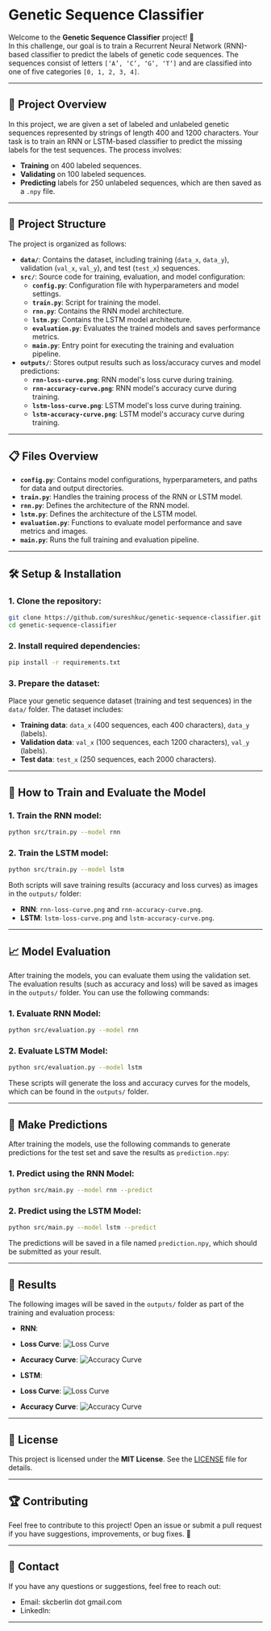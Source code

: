 # Genetic Sequence Classifier

Welcome to the **Genetic Sequence Classifier** project! 🎉  
In this challenge, our goal is to train a Recurrent Neural Network (RNN)-based classifier to predict the labels of genetic code sequences. The sequences consist of letters `[‘A’, ‘C’, ‘G’, ‘T’]` and are classified into one of five categories `[0, 1, 2, 3, 4]`.

---

## 🚀 Project Overview

In this project, we are given a set of labeled and unlabeled genetic sequences represented by strings of length 400 and 1200 characters. Your task is to train an RNN or LSTM-based classifier to predict the missing labels for the test sequences. The process involves:
- **Training** on 400 labeled sequences.
- **Validating** on 100 labeled sequences.
- **Predicting** labels for 250 unlabeled sequences, which are then saved as a `.npy` file.

---

## 📂 Project Structure

The project is organized as follows:

- **`data/`**: Contains the dataset, including training (`data_x`, `data_y`), validation (`val_x`, `val_y`), and test (`test_x`) sequences.
- **`src/`**: Source code for training, evaluation, and model configuration:
    - **`config.py`**: Configuration file with hyperparameters and model settings.
    - **`train.py`**: Script for training the model.
    - **`rnn.py`**: Contains the RNN model architecture.
    - **`lstm.py`**: Contains the LSTM model architecture.
    - **`evaluation.py`**: Evaluates the trained models and saves performance metrics.
    - **`main.py`**: Entry point for executing the training and evaluation pipeline.
- **`outputs/`**: Stores output results such as loss/accuracy curves and model predictions:
    - **`rnn-loss-curve.png`**: RNN model's loss curve during training.
    - **`rnn-accuracy-curve.png`**: RNN model's accuracy curve during training.
    - **`lstm-loss-curve.png`**: LSTM model's loss curve during training.
    - **`lstm-accuracy-curve.png`**: LSTM model's accuracy curve during training.

---

## 📋 Files Overview

- **`config.py`**: Contains model configurations, hyperparameters, and paths for data and output directories.
- **`train.py`**: Handles the training process of the RNN or LSTM model.
- **`rnn.py`**: Defines the architecture of the RNN model.
- **`lstm.py`**: Defines the architecture of the LSTM model.
- **`evaluation.py`**: Functions to evaluate model performance and save metrics and images.
- **`main.py`**: Runs the full training and evaluation pipeline.

---

## 🛠 Setup & Installation

### 1. Clone the repository:

```bash
git clone https://github.com/sureshkuc/genetic-sequence-classifier.git
cd genetic-sequence-classifier
```

### 2. Install required dependencies:

```bash
pip install -r requirements.txt
```

### 3. Prepare the dataset:

Place your genetic sequence dataset (training and test sequences) in the `data/` folder. The dataset includes:
- **Training data**: `data_x` (400 sequences, each 400 characters), `data_y` (labels).
- **Validation data**: `val_x` (100 sequences, each 1200 characters), `val_y` (labels).
- **Test data**: `test_x` (250 sequences, each 2000 characters).

---

## 🚀 How to Train and Evaluate the Model

### 1. Train the RNN model:

```bash
python src/train.py --model rnn
```

### 2. Train the LSTM model:

```bash
python src/train.py --model lstm
```

Both scripts will save training results (accuracy and loss curves) as images in the `outputs/` folder:
- **RNN**: `rnn-loss-curve.png` and `rnn-accuracy-curve.png`.
- **LSTM**: `lstm-loss-curve.png` and `lstm-accuracy-curve.png`.

---

## 📈 Model Evaluation

After training the models, you can evaluate them using the validation set. The evaluation results (such as accuracy and loss) will be saved as images in the `outputs/` folder. You can use the following commands:

### 1. Evaluate RNN Model:

```bash
python src/evaluation.py --model rnn
```

### 2. Evaluate LSTM Model:

```bash
python src/evaluation.py --model lstm
```

These scripts will generate the loss and accuracy curves for the models, which can be found in the `outputs/` folder.

---

## 📝 Make Predictions

After training the models, use the following commands to generate predictions for the test set and save the results as `prediction.npy`:

### 1. Predict using the RNN Model:

```bash
python src/main.py --model rnn --predict
```

### 2. Predict using the LSTM Model:

```bash
python src/main.py --model lstm --predict
```

The predictions will be saved in a file named `prediction.npy`, which should be submitted as your result.

---

## 📂 Results

The following images will be saved in the `outputs/` folder as part of the training and evaluation process:
- **RNN**: 
- **Loss Curve**: ![Loss Curve](outputs/rnn-loss-curve.png)  
- **Accuracy Curve**: ![Accuracy Curve](outputs/rnn-accuracy-curve.png)
  
- **LSTM**:
- **Loss Curve**: ![Loss Curve](outputs/lstm-loss-curve.png)  
- **Accuracy Curve**: ![Accuracy Curve](outputs/lstm-accuracy-curve.png)  
---

## 📝 License

This project is licensed under the **MIT License**. See the [LICENSE](LICENSE) file for details.

---

## 🏆 Contributing

Feel free to contribute to this project! Open an issue or submit a pull request if you have suggestions, improvements, or bug fixes. 🚀

---

## 💬 Contact

If you have any questions or suggestions, feel free to reach out:  
- Email: skcberlin dot gmail.com  
- LinkedIn: 

---
